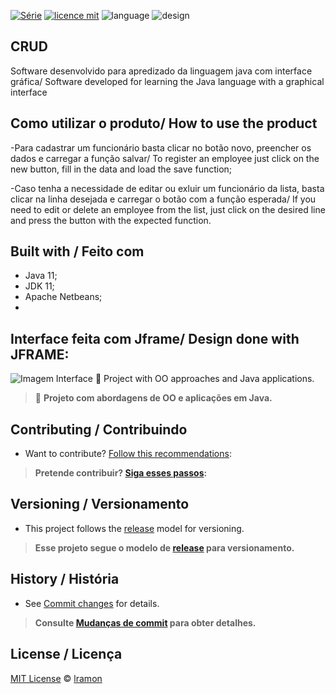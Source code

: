 [![Série](https://img.shields.io/badge/lramon2001-CRUD-orange)](https://github.com/lramon2001/PrimeiroProjetoJava)
[![licence mit](https://img.shields.io/badge/licence-MIT-purple.svg)](https://github.com/lramon2001/PrimeiroProjetoJava/blob/master/LICENSE)
![language](https://img.shields.io/badge/languaqe-java-blue)
![design](https://img.shields.io/badge/view-jframe-green)

## CRUD 
Software desenvolvido para apredizado da linguagem java com interface gráfica/ Software developed for learning the Java language with a graphical interface

## Como utilizar o produto/ How to use the product
-Para cadastrar um funcionário basta clicar no botão novo, preencher os dados e carregar a função salvar/
To register an employee just click on the new button, fill in the data and load the save function;

-Caso tenha a necessidade de editar ou exluir um funcionário da lista, basta clicar na linha desejada e carregar o botão com a função esperada/
If you need to edit or delete an employee from the list, just click on the desired line and press the button with the expected function.

## Built with / Feito com
- Java 11;
- JDK 11;
- Apache Netbeans;
- 
## Interface feita com Jframe/ Design done with JFRAME:
![Imagem Interface](https://github.com/lramon2001/DesafioZetta/blob/master/Interface.png)
:rocket: Project with OO approaches and Java applications. 

> :rocket: **Projeto com abordagens de OO e aplicações em Java.**

## Contributing / Contribuindo

- Want to contribute? [Follow this recommendations](./CONTRIBUTING.md):  

> **Pretende contribuir? [Siga esses passos](./CONTRIBUTING.md):**


## Versioning / Versionamento
- This project follows the [release](https://github.com/lramon2001/PrimeiroProjetoJava/releases/tag/Crudv1.0) model for versioning.


> **Esse projeto segue o modelo de [release](https://github.com/lramon2001/PrimeiroProjetoJava/releases/tag/Crudv1.0) para versionamento.**

## History / História
- See [Commit changes](https://github.com/lramon2001/PrimeiroProjetoJava/graphs/commit-activity) for details.

> **Consulte [Mudanças de commit](https://github.com/lramon2001/PrimeiroProjetoJava/graphs/commit-activity) para obter detalhes.**

## License / Licença
[MIT License](https://github.com/lramon2001/PrimeiroProjetoJava/blob/master/LICENSE) © [lramon](https://github.com/lramon2001)
